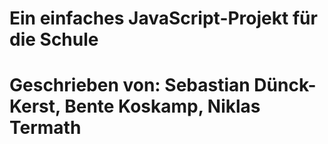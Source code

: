 # Ein einfaches JavaScript-Projekt für die Schule
# Geschrieben von: Sebastian Dünck-Kerst, Bente Koskamp, Niklas Termath 